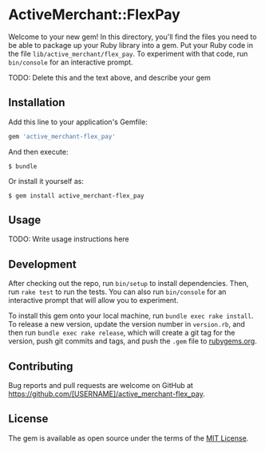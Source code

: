 # ActiveMerchant::FlexPay

Welcome to your new gem! In this directory, you'll find the files you need to be able to package up your Ruby library into a gem. Put your Ruby code in the file `lib/active_merchant/flex_pay`. To experiment with that code, run `bin/console` for an interactive prompt.

TODO: Delete this and the text above, and describe your gem

## Installation

Add this line to your application's Gemfile:

```ruby
gem 'active_merchant-flex_pay'
```

And then execute:

    $ bundle

Or install it yourself as:

    $ gem install active_merchant-flex_pay

## Usage

TODO: Write usage instructions here

## Development

After checking out the repo, run `bin/setup` to install dependencies. Then, run `rake test` to run the tests. You can also run `bin/console` for an interactive prompt that will allow you to experiment.

To install this gem onto your local machine, run `bundle exec rake install`. To release a new version, update the version number in `version.rb`, and then run `bundle exec rake release`, which will create a git tag for the version, push git commits and tags, and push the `.gem` file to [rubygems.org](https://rubygems.org).

## Contributing

Bug reports and pull requests are welcome on GitHub at https://github.com/[USERNAME]/active_merchant-flex_pay.

## License

The gem is available as open source under the terms of the [MIT License](https://opensource.org/licenses/MIT).
